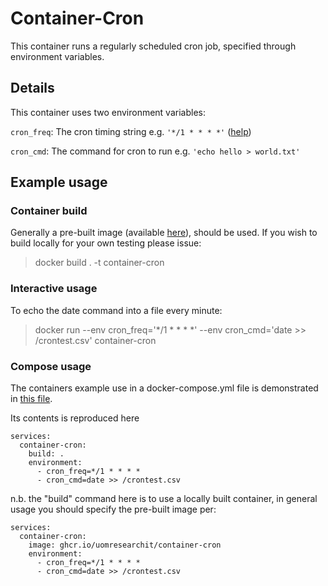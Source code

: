 # Container-Cron #

This container runs a regularly scheduled cron job, specified through environment variables.

## Details ##

This container uses two environment variables:

`cron_freq`: The cron timing string e.g. `'*/1 * * * *'` ([help](https://crontab.guru/ "Crontab Guru"))

`cron_cmd`: The command for cron to run e.g. `'echo hello > world.txt'`

## Example usage ##

### Container build ###

Generally a pre-built image (available [here](ghcr.io/uomresearchit/container-cron "Conatiner cron link")), should be used. If you wish to build locally for your own testing please issue:

> docker build . -t container-cron

### Interactive usage ###

To echo the date command into a file every minute:

> docker run --env cron_freq='*/1 * * * *' --env cron_cmd='date >> /crontest.csv' container-cron

### Compose usage ###

The containers example use in a docker-compose.yml file is demonstrated in [this file](docker-compose.yml "Docker Compose").

Its contents is reproduced here

```version: "3.9"
services:
  container-cron:
    build: .
    environment:
      - cron_freq=*/1 * * * *
      - cron_cmd=date >> /crontest.csv
```

n.b. the "build" command here is to use a locally built container, in general usage you should specify the pre-built image per:

```
services:
  container-cron:
    image: ghcr.io/uomresearchit/container-cron
    environment:
      - cron_freq=*/1 * * * *
      - cron_cmd=date >> /crontest.csv
```

